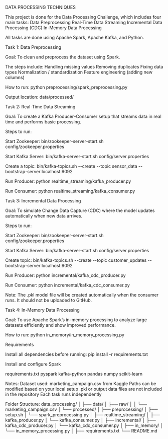 DATA PROCESSING TECHNIQUES

This project is done for the Data Processing Challenge, which includes four main tasks:
Data Preprocessing
Real-Time Data Streaming
Incremental Data Processing (CDC)
In-Memory Data Processing

All tasks are done using Apache Spark, Apache Kafka, and Python.

Task 1: Data Preprocessing 

Goal:
To clean and preprocess the dataset using Spark.

The steps include:
Handling missing values
Removing duplicates
Fixing data types
Normalization / standardization
Feature engineering (adding new columns)

How to run:
python preprocessing/spark_preprocessing.py

Output location:
data/processed/

Task 2: Real-Time Data Streaming 

Goal:
To create a Kafka Producer–Consumer setup that streams data in real time and performs basic processing.

Steps to run:

Start Zookeeper:
bin/zookeeper-server-start.sh config/zookeeper.properties

Start Kafka Server:
bin/kafka-server-start.sh config/server.properties

Create a topic:
bin/kafka-topics.sh --create --topic sensor_data --bootstrap-server localhost:9092

Run Producer:
python realtime_streaming/kafka_producer.py

Run Consumer:
python realtime_streaming/kafka_consumer.py


Task 3: Incremental Data Processing 

Goal:
To simulate Change Data Capture (CDC) where the model updates automatically when new data arrives.

Steps to run:

Start Zookeeper:
bin/zookeeper-server-start.sh config/zookeeper.properties


Start Kafka Server:
bin/kafka-server-start.sh config/server.properties


Create topic:
bin/kafka-topics.sh --create --topic customer_updates --bootstrap-server localhost:9092

Run Producer:
python incremental/kafka_cdc_producer.py

Run Consumer:
python incremental/kafka_cdc_consumer.py

Note:
The .pkl model file will be created automatically when the consumer runs.
It should not be uploaded to GitHub.


Task 4: In-Memory Data Processing

Goal:
To use Apache Spark’s in-memory processing to analyze large datasets efficiently and show improved performance.

How to run:
python in_memory/in_memory_processing.py

Requirements

Install all dependencies before running:
pip install -r requirements.txt

Install and configure Spark

requirements.txt
pyspark
kafka-python
pandas
numpy
scikit-learn

Notes:
Dataset used: marketing_campaign.csv from Kaggle
Paths can be modified based on your local setup
.pkl or output data files are not included in the repository
Each task runs independently

Folder Structure:
data_processing/
│
├── data/
│   ├── raw/
│   │   └── marketing_campaign.csv
│   └── processed/
│
├── preprocessing/
│   ├── setup.sh
│   └── spark_preprocessing.py
│
├── realtime_streaming/
│   ├── kafka_producer.py
│   └── kafka_consumer.py
│
├── incremental/
│   ├── kafka_cdc_producer.py
│   └── kafka_cdc_consumer.py
│
├── in_memory/
│   └── in_memory_processing.py
│
├── requirements.txt
└── README.md
